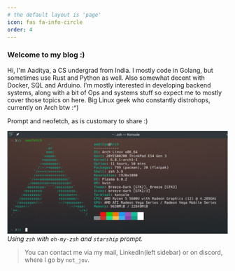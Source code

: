 ```yaml
---
# the default layout is 'page'
icon: fas fa-info-circle
order: 4
---
```


<!-- > Add Markdown syntax content to file `_tabs/about.md`{: .filepath } and it will show up on this page.
{: .prompt-tip } -->

### Welcome to my blog :)

Hi, I'm Aaditya, a CS undergrad from India. I mostly code in Golang, but sometimes use Rust and Python as well. Also somewhat decent with Docker, SQL and Arduino. I'm mostly interested in developing backend systems, along with a bit of Ops and systems stuff so expect me to mostly cover those topics on here. Big Linux geek who constantly distrohops, currently on Arch btw :^)

Prompt and neofetch, as is customary to share :)

![Neofetch](assets/img/image.png)
_Using `zsh` with `oh-my-zsh` and `starship` prompt._

> You can contact me via my mail, LinkedIn(left sidebar) or on discord, where I go by `not_jov`.